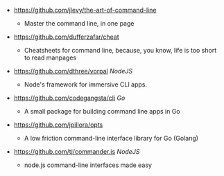 - https://github.com/jlevy/the-art-of-command-line
  - Master the command line, in one page
  
- https://github.com/dufferzafar/cheat
  - Cheatsheets for command line, because, you know, life is too short to read manpages 
  
- https://github.com/dthree/vorpal *NodeJS*
  - Node's framework for immersive CLI apps.

- https://github.com/codegangsta/cli *Go*
  - A small package for building command line apps in Go
  
- https://github.com/jpillora/opts
  - A low friction command-line interface library for Go (Golang)

- https://github.com/tj/commander.js *NodeJS*
  - node.js command-line interfaces made easy 
